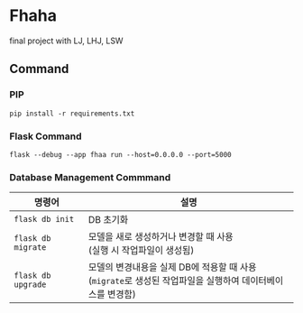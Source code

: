 # Fhaha

final project with LJ, LHJ, LSW

## Command

### PIP

`pip install -r requirements.txt`

### Flask Command

`flask --debug --app fhaa run --host=0.0.0.0 --port=5000`

### Database Management Commmand

| 명령어             | 설명                                                                                                          |
| ------------------ | ------------------------------------------------------------------------------------------------------------- |
| `flask db init`    | DB 초기화                                                                                                     |
| `flask db migrate` | 모델을 새로 생성하거나 변경할 때 사용<br/>(실행 시 작업파일이 생성됨)                                         |
| `flask db upgrade` | 모델의 변경내용을 실제 DB에 적용할 때 사용<br/>(`migrate`로 생성된 작업파일을 실행하여 데이터베이스를 변경함) |

